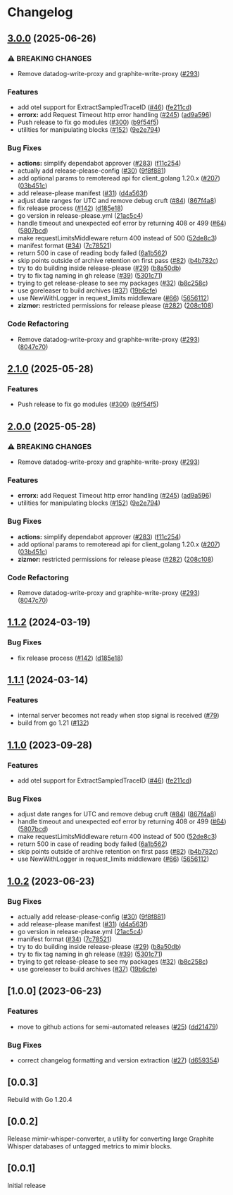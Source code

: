 # Changelog

## [3.0.0](https://github.com/souhailaS/steps-eval-1750933829459-grafana-mimir-proxies/compare/v2.1.0...v3.0.0) (2025-06-26)


### ⚠ BREAKING CHANGES

* Remove datadog-write-proxy and graphite-write-proxy ([#293](https://github.com/souhailaS/steps-eval-1750933829459-grafana-mimir-proxies/issues/293))

### Features

* add otel support for ExtractSampledTraceID ([#46](https://github.com/souhailaS/steps-eval-1750933829459-grafana-mimir-proxies/issues/46)) ([fe211cd](https://github.com/souhailaS/steps-eval-1750933829459-grafana-mimir-proxies/commit/fe211cd3587c29d42ce74245fe7a175b863aa494))
* **errorx:** add Request Timeout http error handling ([#245](https://github.com/souhailaS/steps-eval-1750933829459-grafana-mimir-proxies/issues/245)) ([ad9a596](https://github.com/souhailaS/steps-eval-1750933829459-grafana-mimir-proxies/commit/ad9a596b493bd65bf91f1356a01e00e2d63f9669))
* Push release to fix go modules ([#300](https://github.com/souhailaS/steps-eval-1750933829459-grafana-mimir-proxies/issues/300)) ([b9f54f5](https://github.com/souhailaS/steps-eval-1750933829459-grafana-mimir-proxies/commit/b9f54f5372e99230ad8d4a8bbedf0b589ad10d70))
* utilities for manipulating blocks ([#152](https://github.com/souhailaS/steps-eval-1750933829459-grafana-mimir-proxies/issues/152)) ([9e2e794](https://github.com/souhailaS/steps-eval-1750933829459-grafana-mimir-proxies/commit/9e2e7946c33b256ee474b804b42e58c0da61bf82))


### Bug Fixes

* **actions:** simplify dependabot approver ([#283](https://github.com/souhailaS/steps-eval-1750933829459-grafana-mimir-proxies/issues/283)) ([f11c254](https://github.com/souhailaS/steps-eval-1750933829459-grafana-mimir-proxies/commit/f11c254c8397e9bae25405bc352e05487464b50f))
* actually add release-please-config ([#30](https://github.com/souhailaS/steps-eval-1750933829459-grafana-mimir-proxies/issues/30)) ([9f8f881](https://github.com/souhailaS/steps-eval-1750933829459-grafana-mimir-proxies/commit/9f8f88136925aed525a31ffd658531277ae8ec57))
* add optional params to remoteread api for client_golang 1.20.x ([#207](https://github.com/souhailaS/steps-eval-1750933829459-grafana-mimir-proxies/issues/207)) ([03b451c](https://github.com/souhailaS/steps-eval-1750933829459-grafana-mimir-proxies/commit/03b451cc4a0816fce917bac7dc683bb526f4a2d7))
* add release-please manifest ([#31](https://github.com/souhailaS/steps-eval-1750933829459-grafana-mimir-proxies/issues/31)) ([d4a563f](https://github.com/souhailaS/steps-eval-1750933829459-grafana-mimir-proxies/commit/d4a563fef54f577e69bb819dbdba7bfaaa68fa70))
* adjust date ranges for UTC and remove debug cruft ([#84](https://github.com/souhailaS/steps-eval-1750933829459-grafana-mimir-proxies/issues/84)) ([867f4a8](https://github.com/souhailaS/steps-eval-1750933829459-grafana-mimir-proxies/commit/867f4a8fe691cb3c6b663c8a264c9a0b2f55d66e))
* fix release process ([#142](https://github.com/souhailaS/steps-eval-1750933829459-grafana-mimir-proxies/issues/142)) ([d185e18](https://github.com/souhailaS/steps-eval-1750933829459-grafana-mimir-proxies/commit/d185e1883b5bbe60e5366eb19772f14e51b807b5))
* go version in release-please.yml ([21ac5c4](https://github.com/souhailaS/steps-eval-1750933829459-grafana-mimir-proxies/commit/21ac5c4c6d0e18bcf31a1ccb48729c29dee7e319))
* handle timeout and unexpected eof error by returning 408 or 499 ([#64](https://github.com/souhailaS/steps-eval-1750933829459-grafana-mimir-proxies/issues/64)) ([5807bcd](https://github.com/souhailaS/steps-eval-1750933829459-grafana-mimir-proxies/commit/5807bcd690d5ca291d7d3306c90caeeab85f083d))
* make requestLimitsMiddleware return 400 instead of 500 ([52de8c3](https://github.com/souhailaS/steps-eval-1750933829459-grafana-mimir-proxies/commit/52de8c3a217484194e51c7da080c7f74ca6a9d80))
* manifest format ([#34](https://github.com/souhailaS/steps-eval-1750933829459-grafana-mimir-proxies/issues/34)) ([7c78521](https://github.com/souhailaS/steps-eval-1750933829459-grafana-mimir-proxies/commit/7c78521cb7f6c2212b0586fe93104fc0475eb2eb))
* return 500 in case of reading body failed ([6a1b562](https://github.com/souhailaS/steps-eval-1750933829459-grafana-mimir-proxies/commit/6a1b562e061465e484dd81345d4b45bb6cb3f6d0))
* skip points outside of archive retention on first pass ([#82](https://github.com/souhailaS/steps-eval-1750933829459-grafana-mimir-proxies/issues/82)) ([b4b782c](https://github.com/souhailaS/steps-eval-1750933829459-grafana-mimir-proxies/commit/b4b782c385f0d4ff9db59970c4c95de6b62a7924))
* try to do building inside release-please ([#29](https://github.com/souhailaS/steps-eval-1750933829459-grafana-mimir-proxies/issues/29)) ([b8a50db](https://github.com/souhailaS/steps-eval-1750933829459-grafana-mimir-proxies/commit/b8a50db44d27bf57c2f8d9e44bd5c559d63981c2))
* try to fix tag naming in gh release ([#39](https://github.com/souhailaS/steps-eval-1750933829459-grafana-mimir-proxies/issues/39)) ([5301c71](https://github.com/souhailaS/steps-eval-1750933829459-grafana-mimir-proxies/commit/5301c713f8bbeddcfbf87d109ecd91d14239d317))
* trying to get release-please to see my packages ([#32](https://github.com/souhailaS/steps-eval-1750933829459-grafana-mimir-proxies/issues/32)) ([b8c258c](https://github.com/souhailaS/steps-eval-1750933829459-grafana-mimir-proxies/commit/b8c258c9dd6bc548064a67a6eb5200812242a6de))
* use goreleaser to build archives ([#37](https://github.com/souhailaS/steps-eval-1750933829459-grafana-mimir-proxies/issues/37)) ([19b6cfe](https://github.com/souhailaS/steps-eval-1750933829459-grafana-mimir-proxies/commit/19b6cfed323e48bbac31e9aca5a85540c3710ebd))
* use NewWithLogger in request_limits middleware ([#66](https://github.com/souhailaS/steps-eval-1750933829459-grafana-mimir-proxies/issues/66)) ([5656112](https://github.com/souhailaS/steps-eval-1750933829459-grafana-mimir-proxies/commit/56561125064cfca5221811f6ce6e94f390b9370c))
* **zizmor:** restricted permissions for release please ([#282](https://github.com/souhailaS/steps-eval-1750933829459-grafana-mimir-proxies/issues/282)) ([208c108](https://github.com/souhailaS/steps-eval-1750933829459-grafana-mimir-proxies/commit/208c108904c691c42761bf8ea0987021b8d59b54))


### Code Refactoring

* Remove datadog-write-proxy and graphite-write-proxy ([#293](https://github.com/souhailaS/steps-eval-1750933829459-grafana-mimir-proxies/issues/293)) ([8047c70](https://github.com/souhailaS/steps-eval-1750933829459-grafana-mimir-proxies/commit/8047c701869bf98cf6d7cc62d09a922451a7cde1))

## [2.1.0](https://github.com/grafana/mimir-graphite/compare/v2.0.0...v2.1.0) (2025-05-28)


### Features

* Push release to fix go modules ([#300](https://github.com/grafana/mimir-graphite/issues/300)) ([b9f54f5](https://github.com/grafana/mimir-graphite/commit/b9f54f5372e99230ad8d4a8bbedf0b589ad10d70))

## [2.0.0](https://github.com/grafana/mimir-graphite/compare/v1.1.2...v2.0.0) (2025-05-28)


### ⚠ BREAKING CHANGES

* Remove datadog-write-proxy and graphite-write-proxy ([#293](https://github.com/grafana/mimir-graphite/issues/293))

### Features

* **errorx:** add Request Timeout http error handling ([#245](https://github.com/grafana/mimir-graphite/issues/245)) ([ad9a596](https://github.com/grafana/mimir-graphite/commit/ad9a596b493bd65bf91f1356a01e00e2d63f9669))
* utilities for manipulating blocks ([#152](https://github.com/grafana/mimir-graphite/issues/152)) ([9e2e794](https://github.com/grafana/mimir-graphite/commit/9e2e7946c33b256ee474b804b42e58c0da61bf82))


### Bug Fixes

* **actions:** simplify dependabot approver ([#283](https://github.com/grafana/mimir-graphite/issues/283)) ([f11c254](https://github.com/grafana/mimir-graphite/commit/f11c254c8397e9bae25405bc352e05487464b50f))
* add optional params to remoteread api for client_golang 1.20.x ([#207](https://github.com/grafana/mimir-graphite/issues/207)) ([03b451c](https://github.com/grafana/mimir-graphite/commit/03b451cc4a0816fce917bac7dc683bb526f4a2d7))
* **zizmor:** restricted permissions for release please ([#282](https://github.com/grafana/mimir-graphite/issues/282)) ([208c108](https://github.com/grafana/mimir-graphite/commit/208c108904c691c42761bf8ea0987021b8d59b54))


### Code Refactoring

* Remove datadog-write-proxy and graphite-write-proxy ([#293](https://github.com/grafana/mimir-graphite/issues/293)) ([8047c70](https://github.com/grafana/mimir-graphite/commit/8047c701869bf98cf6d7cc62d09a922451a7cde1))

## [1.1.2](https://github.com/grafana/mimir-proxies/compare/v1.1.1...v1.1.2) (2024-03-19)


### Bug Fixes

* fix release process ([#142](https://github.com/grafana/mimir-proxies/issues/142)) ([d185e18](https://github.com/grafana/mimir-proxies/commit/d185e1883b5bbe60e5366eb19772f14e51b807b5))

## [1.1.1](https://github.com/grafana/mimir-proxies/compare/mimir-proxies-v1.0.2...mimir-proxies-v1.1.0) (2024-03-14)


### Features

* internal server becomes not ready when stop signal is received ([#79](https://github.com/grafana/mimir-proxies/pull/79))
* build from go 1.21 ([#132](https://github.com/grafana/mimir-proxies/pull/132))

## [1.1.0](https://github.com/grafana/mimir-proxies/compare/mimir-proxies-v1.0.2...mimir-proxies-v1.1.0) (2023-09-28)


### Features

* add otel support for ExtractSampledTraceID ([#46](https://github.com/grafana/mimir-proxies/issues/46)) ([fe211cd](https://github.com/grafana/mimir-proxies/commit/fe211cd3587c29d42ce74245fe7a175b863aa494))


### Bug Fixes

* adjust date ranges for UTC and remove debug cruft ([#84](https://github.com/grafana/mimir-proxies/issues/84)) ([867f4a8](https://github.com/grafana/mimir-proxies/commit/867f4a8fe691cb3c6b663c8a264c9a0b2f55d66e))
* handle timeout and unexpected eof error by returning 408 or 499 ([#64](https://github.com/grafana/mimir-proxies/issues/64)) ([5807bcd](https://github.com/grafana/mimir-proxies/commit/5807bcd690d5ca291d7d3306c90caeeab85f083d))
* make requestLimitsMiddleware return 400 instead of 500 ([52de8c3](https://github.com/grafana/mimir-proxies/commit/52de8c3a217484194e51c7da080c7f74ca6a9d80))
* return 500 in case of reading body failed ([6a1b562](https://github.com/grafana/mimir-proxies/commit/6a1b562e061465e484dd81345d4b45bb6cb3f6d0))
* skip points outside of archive retention on first pass ([#82](https://github.com/grafana/mimir-proxies/issues/82)) ([b4b782c](https://github.com/grafana/mimir-proxies/commit/b4b782c385f0d4ff9db59970c4c95de6b62a7924))
* use NewWithLogger in request_limits middleware ([#66](https://github.com/grafana/mimir-proxies/issues/66)) ([5656112](https://github.com/grafana/mimir-proxies/commit/56561125064cfca5221811f6ce6e94f390b9370c))

## [1.0.2](https://github.com/grafana/mimir-proxies/compare/mimir-proxies-v1.0.0...mimir-proxies-v1.0.2) (2023-06-23)


### Bug Fixes

* actually add release-please-config ([#30](https://github.com/grafana/mimir-proxies/issues/30)) ([9f8f881](https://github.com/grafana/mimir-proxies/commit/9f8f88136925aed525a31ffd658531277ae8ec57))
* add release-please manifest ([#31](https://github.com/grafana/mimir-proxies/issues/31)) ([d4a563f](https://github.com/grafana/mimir-proxies/commit/d4a563fef54f577e69bb819dbdba7bfaaa68fa70))
* go version in release-please.yml ([21ac5c4](https://github.com/grafana/mimir-proxies/commit/21ac5c4c6d0e18bcf31a1ccb48729c29dee7e319))
* manifest format ([#34](https://github.com/grafana/mimir-proxies/issues/34)) ([7c78521](https://github.com/grafana/mimir-proxies/commit/7c78521cb7f6c2212b0586fe93104fc0475eb2eb))
* try to do building inside release-please ([#29](https://github.com/grafana/mimir-proxies/issues/29)) ([b8a50db](https://github.com/grafana/mimir-proxies/commit/b8a50db44d27bf57c2f8d9e44bd5c559d63981c2))
* try to fix tag naming in gh release ([#39](https://github.com/grafana/mimir-proxies/issues/39)) ([5301c71](https://github.com/grafana/mimir-proxies/commit/5301c713f8bbeddcfbf87d109ecd91d14239d317))
* trying to get release-please to see my packages ([#32](https://github.com/grafana/mimir-proxies/issues/32)) ([b8c258c](https://github.com/grafana/mimir-proxies/commit/b8c258c9dd6bc548064a67a6eb5200812242a6de))
* use goreleaser to build archives ([#37](https://github.com/grafana/mimir-proxies/issues/37)) ([19b6cfe](https://github.com/grafana/mimir-proxies/commit/19b6cfed323e48bbac31e9aca5a85540c3710ebd))

## [1.0.0] (2023-06-23)


### Features

* move to github actions for semi-automated releases ([#25](https://github.com/grafana/mimir-proxies/issues/25)) ([dd21479](https://github.com/grafana/mimir-proxies/commit/dd214796623f9b2d0362e58184a478ccbf2516b8))


### Bug Fixes

* correct changelog formatting and version extraction ([#27](https://github.com/grafana/mimir-proxies/issues/27)) ([d659354](https://github.com/grafana/mimir-proxies/commit/d6593548a6bebd8bc47fbccace38876f65c2538c))

## [0.0.3]

Rebuild with Go 1.20.4

## [0.0.2]

Release mimir-whisper-converter, a utility for converting large Graphite Whisper
databases of untagged metrics to mimir blocks.

## [0.0.1]

Initial release

